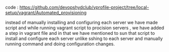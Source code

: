 
code : https://github.com/devopshydclub/vprofile-project/tree/local-setup/vagrant/Automated_provisioning


instead of manually installing and configuring each server we have made script and while running vagrant script to procision servers , we have added a step in vagrant file and in that we have mentioned to sun that script to install and configure each server unlike sshing to each server and manually running command and doing configuration changes.

